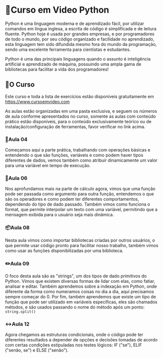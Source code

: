 # 🐍Curso em Video Python

Python é uma linguagem moderna e de aprendizado fácil, por utilizar comandos em língua inglesa, a escrita de código é simplificada e de leitura fluente. Python hoje é usada por grandes empresas, e por programadores de todo o mundo, por seu código organizado e facilidade no aprendizado, esta linguagem tem sido difundida mesmo fora do mundo da programação, sendo uma excelente ferramenta para cientistas e estudantes.

Python é uma das principais linguagens quando o assunto é inteligência artificial e aprendizado de máquina, possuindo uma ampla gama de bibliotecas para facilitar a vida dos programadores!

## 📓O Curso

Este curso e toda a lista de exercícios estão disponíveis gratuitamente em https://www.cursoemvideo.com

As aulas estão organizadas em uma pasta exclusiva, e seguem os números de aula conforme apresentados no curso, somente as aulas com conteúdo prático estão disponíveis, para o conteúdo exclusivamente teórico ou de instalação/configuração de ferramentas, favor verificar no link acima.

### 🚦Aula 04

Começamos aqui a parte prática, trabalhando com operações básicas e entendendo o que são funções, variáveis e como podem haver tipos diferentes de dados, vemos também como atribuir dinamicamente um valor para uma variável em tempo de execução.

### 🧮Aula 06

Nos aprofundamos mais na parte de cálculo agora, vimos que uma função pode ser passada como argumento para outra função, entendemos o que são os operadores e como podem ter diferentes comportamentos, dependendo do tipo de dado passado.
Também vimos como funciona o format, que permite interpolar um texto com uma variável, permitindo que a mensagem exibida para o usuário seja mais dinâmica.

### 📦Aula 08

Nesta aula vimos como importar bibliotecas criadas por outros usuários, o que permite usar código pronto para facilitar nosso trabalho, também vimos como usar as funções disponibilizadas por uma biblioteca.

### ✏️Aula 09

O foco desta aula são as "strings", um dos tipos de dado primitivos do Python. Vimos que existem diversas formas de lidar com elas, como fatiar, analisar e editar.
Também aprendemos sobre a indexação em Python, onde diferente da forma como numeramos coisas no dia a dia, aqui precisamos sempre começar do 0.
Por fim, também aprendemos que existe um tipo de função que pode ser utilizado em variáveis específicas, eles são chamados métodos, e são usados passando o nome do método após um ponto: ```string.split()```

### ↔Aula 12

Agora chegamos as estruturas condicionais, onde o código pode ter diferentes resultados a depender de opções e decisões tomadas de acordo com certas condições estipuladas nos testes lógicos: IF ("se"), ELIF ("senão, se") e ELSE ("senão").
